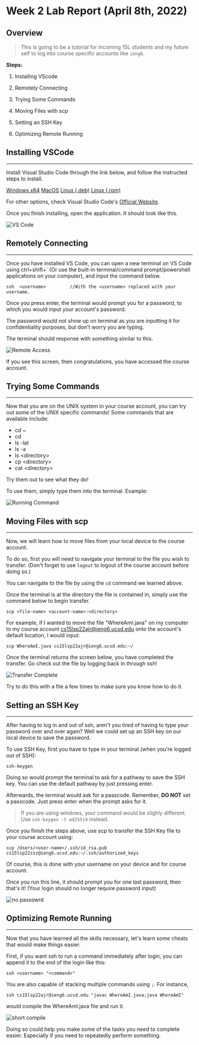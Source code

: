# Week 2 Lab Report (April 8th, 2022)
## Overview
> This is going to be a tutorial for incoming 15L students and my future self to log into course specific accounts like `ieng6`. 

**Steps:**
1) Installing VScode

2) Remotely Connecting

3) Trying Some Commands

4) Moving Files with scp

5) Setting an SSH Key

6) Optimizing Remote Running


## Installing VSCode
---
Install Visual Studio Code through the link below, and follow the instructed steps to install.

[Windows x64](https://code.visualstudio.com/docs/?dv=win)       [MacOS](https://code.visualstudio.com/docs/?dv=osx)       [Linux (.deb)](https://code.visualstudio.com/docs/?dv=linux64_deb)       [Linux (.rpm)](https://code.visualstudio.com/docs/?dv=linux64_rpm) 

For other options, check Visual Studio Code's [Official Website](https://visualstudio.microsoft.com/downloads/).

Once you finish installing, open the application. It should look like this. 

![VS Code](report-1-img-1.png)

## Remotely Connecting
---
Once you have installed VS Code, you can open a new terminal on VS Code using ctrl+shift+\` (Or use the built-in terminal/command prompt/powershell applications on your computer), and input the command below. 

```
ssh  <username>         //With the <username> replaced with your username.
``` 

Once you press enter, the terminal would prompt you for a password, to which you would input your account's password. 

The password would not show up on terminal as you are inputting it for confidentiality purposes, but don't worry you are typing. 

The terminal should response with something similar to this. 

![Remote Access](report-1-img-2.png)

If you see this screen, then congratulations, you have accessed the course account. 

## Trying Some Commands
---
Now that you are on the UNIX system in your course account, you can try out some of the UNIX specific commands!
Some commands that are available include:

* cd ~
* cd
* ls -lat
* ls -a
* ls <directory\>
* cp <directory\>
* cat <directory\>

Try them out to see what they do!

To use them, simply type them into the terminal. Example: 

![Running Command](report-1-img-3.png)

## Moving Files with scp
---
Now, we will learn how to move files from your local device to the course account. 

To do so, first you will need to navigate your terminal to the file you wish to transfer. (Don't forget to use `logout` to logout of the course account before doing so.)

You can navigate to the file by using the `cd` command we learned above. 

Once the terminal is at the directory the file is contained in, simply use the command below to begin transfer. 

```
scp <file-name> <account-name>:<directory>
```

For example, if I wanted to move the file "WhereAmI.java" on my computer to my course account cs15lsp22ajr@ieng6.ucsd.edu onto the account's default location, I would input: 
```
scp WhereAmI.java cs15lsp22ajr@ieng6.ucsd.edu:~/
```
Once the terminal returns the screen below, you have completed the transfer. Go check out the file by logging back in through ssh!

![Transfer Complete](report-1-img-4.png)

Try to do this with a file a few times to make sure you know how to do it. 
## Setting an SSH Key
---
After having to log in and out of ssh, aren't you tired of having to type your password over and over again? Well we could set up an SSH key on our local device to save the password. 

To use SSH Key, first you have to type in your terminal (when you're logged out of SSH):
```
ssh-keygen
```
Doing so would prompt the terminal to ask for a pathway to save the SSH key. You can use the default pathway by just pressing enter. 

Afterwards, the terminal would ask for a passcode. Remember, **DO NOT** set a passcode. Just press enter when the prompt asks for it. 

> If you are using windows, your command would be slighly different. Use `ssh-keygen -t ed25519` instead. 

Once you finish the steps above, use scp to transfer the SSH Key file to your course account using: 
```
scp /Users/<user-name>/.ssh/id_rsa.pub cs15lsp22zzz@ieng6.ucsd.edu:~/.ssh/authorized_keys
```
Of course, this is done with your username on your device and for course account. 

Once you run this line, it should prompt you for one last password, then that's it! (Your login should no longer require password input)

![no passowrd](report-1-img-5.png)

## Optimizing Remote Running
---
Now that you have learned all the skills necessary, let's learn some cheats that would make things easier. 

First, if you want ssh to run a command immediately after login, you can append it to the end of the login like this: 
```
ssh <username> "<command>"
```
You are also capable of stacking multiple commands using `;`. For instance, 
```
ssh cs15lsp22ajr@ieng6.ucsd.edu "javac WhereAmI.java;java WhereAmI"
```
would compile the WhereAmI.java file and run it. 

![short compile](report-1-img-6.png)

Doing so could help you make some of the tasks you need to complete easier. Especially if you need to repeatedly perform something. 
